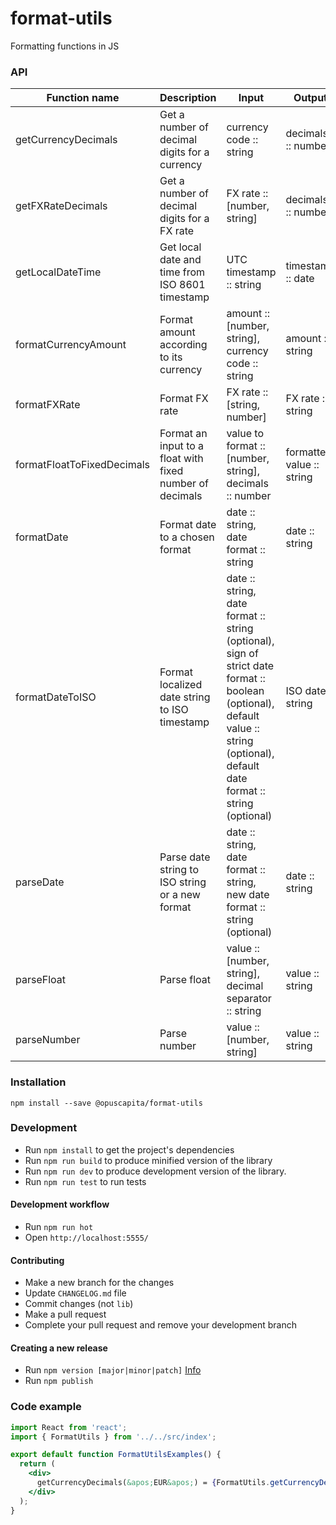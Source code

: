 # format-utils

Formatting functions in JS

### API

| Function name            | Description                                     | Input                                   | Output             | 
| ------------------------ | ----------------------------------------------- | ----------------------------------------| ------------------ |
| getCurrencyDecimals      | Get a number of decimal digits for a currency   | currency code :: string                 | decimals :: number |
| getFXRateDecimals        | Get a number of decimal digits for a FX rate    | FX rate :: [number, string]             | decimals :: number |
| getLocalDateTime         | Get local date and time from ISO 8601 timestamp | UTC timestamp :: string                 | timestamp :: date  |
| formatCurrencyAmount     | Format amount according to its currency         | amount :: [number, string], currency code :: string | amount :: string |
| formatFXRate             | Format FX rate                                  | FX rate :: [string, number]             | FX rate :: string  |
| formatFloatToFixedDecimals | Format an input to a float with fixed number of decimals | value to format :: [number, string], decimals :: number | formatted value :: string |
| formatDate               | Format date to a chosen format                  | date :: string, date format :: string   | date :: string     |
| formatDateToISO          | Format localized date string to ISO timestamp   | date :: string, date format :: string (optional), sign of strict date format :: boolean (optional), default value :: string (optional), default date format :: string (optional) | ISO date :: string |
| parseDate                | Parse date string to ISO string or a new format | date :: string, date format :: string, new date format :: string (optional) | date :: string |
| parseFloat               | Parse float                                     | value :: [number, string], decimal separator :: string | value :: string |
| parseNumber              | Parse number                                    | value :: [number, string]               | value :: string    |

### Installation

```
npm install --save @opuscapita/format-utils
```

### Development

* Run `npm install` to get the project's dependencies
* Run `npm run build` to produce minified version of the library
* Run `npm run dev` to produce development version of the library.
* Run `npm run test` to run tests

#### Development workflow

* Run `npm run hot`
* Open `http://localhost:5555/`

#### Contributing

* Make a new branch for the changes
* Update `CHANGELOG.md` file
* Commit changes (not `lib`)
* Make a pull request
* Complete your pull request and remove your development branch

#### Creating a new release

* Run `npm version [major|minor|patch]` [Info](https://docs.npmjs.com/cli/version)
* Run `npm publish`

### Code example

```jsx
import React from 'react';
import { FormatUtils } from '../../src/index';

export default function FormatUtilsExamples() {
  return (
    <div>
      getCurrencyDecimals(&apos;EUR&apos;) = {FormatUtils.getCurrencyDecimals('EUR')}
    </div>
  );
}    
```